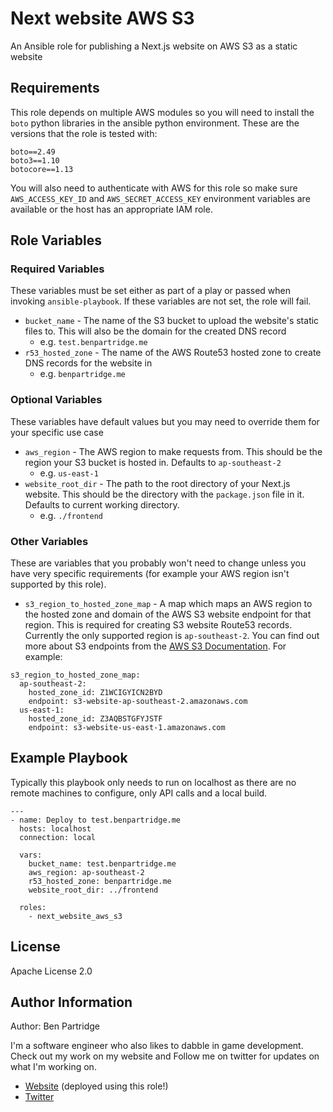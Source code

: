 # Next website AWS S3

An Ansible role for publishing a Next.js website on AWS S3 as a static website

## Requirements

This role depends on multiple AWS modules so you will need to install the `boto` python libraries in the ansible python environment. These are the versions that the role is tested with:

```
boto==2.49
boto3==1.10
botocore==1.13
```

You will also need to authenticate with AWS for this role so make sure `AWS_ACCESS_KEY_ID` and `AWS_SECRET_ACCESS_KEY` environment variables are available or the host has an appropriate IAM role.

## Role Variables

### Required Variables

These variables must be set either as part of a play or passed when invoking `ansible-playbook`. If these variables are not set, the role will fail.

- `bucket_name` - The name of the S3 bucket to upload the website's static files to. This will also be the domain for the created DNS record
  - e.g. `test.benpartridge.me`
- `r53_hosted_zone` - The name of the AWS Route53 hosted zone to create DNS records for the website in
  - e.g. `benpartridge.me`

### Optional Variables

These variables have default values but you may need to override them for your specific use case

- `aws_region` - The AWS region to make requests from. This should be the region your S3 bucket is hosted in. Defaults to `ap-southeast-2`
  - e.g. `us-east-1`
- `website_root_dir` - The path to the root directory of your Next.js website. This should be the directory with the `package.json` file in it. Defaults to current working directory.
  - e.g. `./frontend`

### Other Variables

These are variables that you probably won't need to change unless you have very specific requirements (for example your AWS region isn't supported by this role).

- `s3_region_to_hosted_zone_map` - A map which maps an AWS region to the hosted zone and domain of the AWS S3 website endpoint for that region. This is required for creating S3 website Route53 records. Currently the only supported region is `ap-southeast-2`. You can find out more about S3 endpoints from the [AWS S3 Documentation](https://docs.aws.amazon.com/general/latest/gr/s3.html#s3_website_region_endpoints). For example:

```
s3_region_to_hosted_zone_map:
  ap-southeast-2:
    hosted_zone_id: Z1WCIGYICN2BYD
    endpoint: s3-website-ap-southeast-2.amazonaws.com
  us-east-1:
    hosted_zone_id: Z3AQBSTGFYJSTF
    endpoint: s3-website-us-east-1.amazonaws.com
```

## Example Playbook

Typically this playbook only needs to run on localhost as there are no remote machines to configure, only API calls and a local build.

```
---
- name: Deploy to test.benpartridge.me
  hosts: localhost
  connection: local

  vars:
    bucket_name: test.benpartridge.me
    aws_region: ap-southeast-2
    r53_hosted_zone: benpartridge.me
    website_root_dir: ../frontend

  roles:
    - next_website_aws_s3
```

## License

Apache License 2.0

## Author Information

Author: Ben Partridge

I'm a software engineer who also likes to dabble in game development. Check out my work on my website and Follow me on twitter for updates on what I'm working on.

- [Website](http://benpartridge.me) (deployed using this role!)
- [Twitter](https://twitter.com/@BenPartridge249)
